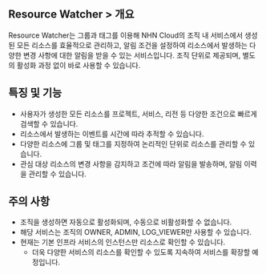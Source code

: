 ## Resource Watcher > 개요

Resource Watcher는 그룹과 태그를 이용해 NHN Cloud의 조직 내 서비스에서 생성된 모든 리소스를 효율적으로 관리하고, 알림 조건을 설정하여 리소스에서 발생하는 다양한 변경 사항에 대한 알림을 받을 수 있는 서비스입니다.
조직 단위로 제공되며, 별도의 활성화 과정 없이 바로 사용할 수 있습니다.

## 특징 및 기능
* 사용자가 생성한 모든 리소스를 프로젝트, 서비스, 리전 등 다양한 조건으로 빠르게 검색할 수 있습니다.
* 리소스에서 발생하는 이벤트를 시간에 따라 추적할 수 있습니다.
* 다양한 리소스에 그룹 및 태그를 지정하여 논리적인 단위로 리소스를 관리할 수 있습니다.
* 관심 대상 리소스의 변경 사항을 감지하고 조건에 따라 알림을 발송하며, 알림 이력을 관리할 수 있습니다.

## 주의 사항
* 조직을 생성하면 자동으로 활성화되며, 수동으로 비활성화할 수 없습니다.
* 해당 서비스는 조직의 OWNER, ADMIN, LOG_VIEWER만 사용할 수 있습니다.
* 현재는 기본 인프라 서비스의 인스턴스만 리소스로 확인할 수 있습니다.
    * 더욱 다양한 서비스의 리소스를 확인할 수 있도록 지속하여 서비스를 확장할 예정입니다.
